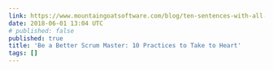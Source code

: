 ```yaml
---
link: https://www.mountaingoatsoftware.com/blog/ten-sentences-with-all-the-scrum-master-advice-youll-ever-need#When:16:00:00Z
date: 2018-06-01 13:04 UTC
# published: false
published: true
title: 'Be a Better Scrum Master: 10 Practices to Take to Heart'
tags: []
---
```



